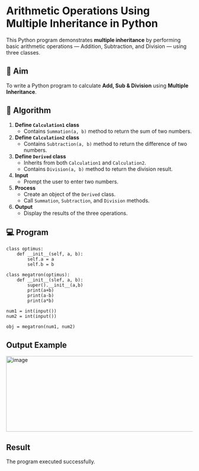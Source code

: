 # Arithmetic Operations Using Multiple Inheritance in Python

This Python program demonstrates **multiple inheritance** by performing basic arithmetic operations — Addition, Subtraction, and Division — using three classes.

## 🎯 Aim

To write a Python program to calculate **Add, Sub & Division** using **Multiple Inheritance**.

## 🧠 Algorithm

1. **Define `Calculation1` class**
   - Contains `Summation(a, b)` method to return the sum of two numbers.
2. **Define `Calculation2` class**
   - Contains `Subtraction(a, b)` method to return the difference of two numbers.
3. **Define `Derived` class**
   - Inherits from both `Calculation1` and `Calculation2`.
   - Contains `Division(a, b)` method to return the division result.
4. **Input**
   - Prompt the user to enter two numbers.
5. **Process**
   - Create an object of the `Derived` class.
   - Call `Summation`, `Subtraction`, and `Division` methods.
6. **Output**
   - Display the results of the three operations.

## 💻 Program 

    class optimus:
        def __init__(self, a, b):
            self.a = a
            self.b = b
        
    class megatron(optimus):
        def __init__(slef, a, b):
            super().__init__(a,b)
            print(a+b)
            print(a-b)
            print(a*b)
            
    num1 = int(input())
    num2 = int(input())

    obj = megatron(num1, num2)

## Output Example

<img width="1123" height="204" alt="image" src="https://github.com/user-attachments/assets/f8387a3b-1e1c-4f09-be79-ee5a531edcc0" />

## Result

The program executed successfully.
